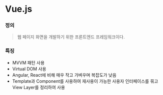 # Vue.js    

### 정의  
> 웹 페이지 화면을 개발하기 위한 프론트엔드 프레임워크이다.  

### 특징  
- MVVM 패턴 사용    
- Virtual DOM 사용    
- Angular, React에 비해 매우 작고 가벼우며 복잡도가 낮음    
- Template과 Component를 사용하여 재사용이 가능한 사용자 인터페이스를 묶고 View Layer를 정리하여 사용    

